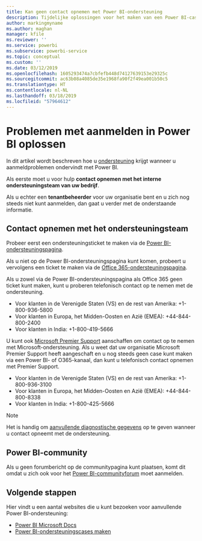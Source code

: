 ```yaml
---
title: Kan geen contact opnemen met Power BI-ondersteuning
description: Tijdelijke oplossingen voor het maken van een Power BI-case als een gebruiker zich niet kan aanmelden
author: markingmyname
ms.author: maghan
manager: kfile
ms.reviewer: ''
ms.service: powerbi
ms.subservice: powerbi-service
ms.topic: conceptual
ms.custom: ''
ms.date: 03/12/2019
ms.openlocfilehash: 1605293474a7cbfefb448d74127639153e29325c
ms.sourcegitcommit: ac63b08a4085de35e1968fa90f2f49ea001b50c5
ms.translationtype: HT
ms.contentlocale: nl-NL
ms.lasthandoff: 03/18/2019
ms.locfileid: "57964612"
---
```

# <a name="troubleshooting-sign-in-issues-for-power-bi"></a>Problemen met aanmelden in Power BI oplossen

In dit artikel wordt beschreven hoe u [ondersteuning](https://powerbi.microsoft.com/support/) krijgt wanneer u aanmeldproblemen ondervindt met Power BI.

Als eerste moet u voor hulp **contact opnemen met het interne ondersteuningsteam van uw bedrijf**.

Als u echter een **tenantbeheerder** voor uw organisatie bent en u zich nog steeds niet kunt aanmelden, dan gaat u verder met de onderstaande informatie.

## <a name="engage-the-support-team"></a>Contact opnemen met het ondersteuningsteam

Probeer eerst een ondersteuningsticket te maken via de [Power BI-ondersteuningspagina](https://powerbi.microsoft.com/en-us/support/).

Als u niet op de Power BI-ondersteuningspagina kunt komen, probeert u vervolgens een ticket te maken via de [Office 365-ondersteuningspagina](https://support.office.com/home/contact).

Als u zowel via de Power BI-ondersteuningspagina als Office 365 geen ticket kunt maken, kunt u proberen telefonisch contact op te nemen met de ondersteuning.

* Voor klanten in de Verenigde Staten (VS) en de rest van Amerika: +1-800-936-5800
* Voor klanten in Europa, het Midden-Oosten en Azië (EMEA): +44-844-800-2400
* Voor klanten in India: +1-800-419-5666

U kunt ook [Microsoft Premier Support](https://support.microsoft.com/premier) aanschaffen om contact op te nemen met Microsoft-ondersteuning. Als u weet dat uw organisatie Microsoft Premier Support heeft aangeschaft en u nog steeds geen case kunt maken via een Power BI- of O365-kanaal, dan kunt u telefonisch contact opnemen met Premier Support.

* Voor klanten in de Verenigde Staten (VS) en de rest van Amerika: +1-800-936-3100
* Voor klanten in Europa, het Midden-Oosten en Azië (EMEA): +44-844-800-8338
* Voor klanten in India: +1-800-425-5666

> [!Note]
> Het is handig om [aanvullende diagnostische gegevens](service-admin-capturing-additional-diagnostic-information-for-power-bi.md) op te geven wanneer u contact opneemt met de ondersteuning.

## <a name="power-bi-community"></a>Power BI-community

Als u geen forumbericht op de communitypagina kunt plaatsen, komt dit omdat u zich ook voor het [Power BI-communityforum](https://community.powerbi.com/) moet aanmelden.

## <a name="next-steps"></a>Volgende stappen

Hier vindt u een aantal websites die u kunt bezoeken voor aanvullende Power BI-ondersteuning:

* [Power BI Microsoft Docs](https://docs.microsoft.com/power-bi/)
* [Power BI-ondersteuningscases maken](https://blogs.msdn.microsoft.com/charles_sterling/2017/12/01/creating-power-bi-support-cases/)